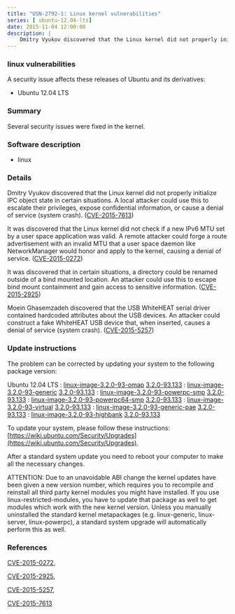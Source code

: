 ```yaml
---
title: "USN-2792-1: Linux kernel vulnerabilities"
series: [ ubuntu-12.04-lts]
date: 2015-11-04 12:00:00
description: |
    Dmitry Vyukov discovered that the Linux kernel did not properly initialize IPC object state in certain situations. A local attacker could use this to escalate their privileges, expose confidential information, or cause a denial of service (system crash). ([CVE-2015-7613](http://people.ubuntu.com/~ubuntu-security/cve/CVE-2015-7613))
--- 
```

 
 


### linux vulnerabilities

A security issue affects these releases of Ubuntu and its derivatives:

* Ubuntu 12.04 LTS

### Summary

Several security issues were fixed in the kernel. 

### Software description

* linux 

### Details

Dmitry Vyukov discovered that the Linux kernel did not properly initialize IPC object state in certain situations. A local attacker could use this to escalate their privileges, expose confidential information, or cause a denial of service (system crash). ([CVE-2015-7613](http://people.ubuntu.com/~ubuntu-security/cve/CVE-2015-7613))

It was discovered that the Linux kernel did not check if a new IPv6 MTU set by a user space application was valid. A remote attacker could forge a route advertisement with an invalid MTU that a user space daemon like NetworkManager would honor and apply to the kernel, causing a denial of service. ([CVE-2015-0272](http://people.ubuntu.com/~ubuntu-security/cve/CVE-2015-0272))

It was discovered that in certain situations, a directory could be renamed outside of a bind mounted location. An attacker could use this to escape bind mount containment and gain access to sensitive information. ([CVE-2015-2925](http://people.ubuntu.com/~ubuntu-security/cve/CVE-2015-2925))

Moein Ghasemzadeh discovered that the USB WhiteHEAT serial driver contained hardcoded attributes about the USB devices. An attacker could construct a fake WhiteHEAT USB device that, when inserted, causes a denial of service (system crash). ([CVE-2015-5257](http://people.ubuntu.com/~ubuntu-security/cve/CVE-2015-5257)) 

### Update instructions

The problem can be corrected by updating your system to the following package version:

Ubuntu 12.04 LTS
 : [linux-image-3.2.0-93-omap](https://launchpad.net/ubuntu/+source/linux) <span> [3.2.0-93.133](https://launchpad.net/ubuntu/+source/linux/3.2.0-93.133) </span> 
 : [linux-image-3.2.0-93-generic](https://launchpad.net/ubuntu/+source/linux) <span> [3.2.0-93.133](https://launchpad.net/ubuntu/+source/linux/3.2.0-93.133) </span> 
 : [linux-image-3.2.0-93-powerpc-smp](https://launchpad.net/ubuntu/+source/linux) <span> [3.2.0-93.133](https://launchpad.net/ubuntu/+source/linux/3.2.0-93.133) </span> 
 : [linux-image-3.2.0-93-powerpc64-smp](https://launchpad.net/ubuntu/+source/linux) <span> [3.2.0-93.133](https://launchpad.net/ubuntu/+source/linux/3.2.0-93.133) </span> 
 : [linux-image-3.2.0-93-virtual](https://launchpad.net/ubuntu/+source/linux) <span> [3.2.0-93.133](https://launchpad.net/ubuntu/+source/linux/3.2.0-93.133) </span> 
 : [linux-image-3.2.0-93-generic-pae](https://launchpad.net/ubuntu/+source/linux) <span> [3.2.0-93.133](https://launchpad.net/ubuntu/+source/linux/3.2.0-93.133) </span> 
 : [linux-image-3.2.0-93-highbank](https://launchpad.net/ubuntu/+source/linux) <span> [3.2.0-93.133](https://launchpad.net/ubuntu/+source/linux/3.2.0-93.133) </span> 

To update your system, please follow these instructions: [https://wiki.ubuntu.com/Security/Upgrades](https://wiki.ubuntu.com/Security/Upgrades).

After a standard system update you need to reboot your computer to make all the necessary changes.

ATTENTION: Due to an unavoidable ABI change the kernel updates have been given a new version number, which requires you to recompile and reinstall all third party kernel modules you might have installed. If you use linux-restricted-modules, you have to update that package as well to get modules which work with the new kernel version. Unless you manually uninstalled the standard kernel metapackages (e.g. linux-generic, linux-server, linux-powerpc), a standard system upgrade will automatically perform this as well. 

### References

 
 [CVE-2015-0272](http://people.ubuntu.com/~ubuntu-security/cve/CVE-2015-0272), 

 [CVE-2015-2925](http://people.ubuntu.com/~ubuntu-security/cve/CVE-2015-2925), 

 [CVE-2015-5257](http://people.ubuntu.com/~ubuntu-security/cve/CVE-2015-5257), 

 [CVE-2015-7613](http://people.ubuntu.com/~ubuntu-security/cve/CVE-2015-7613)
 

